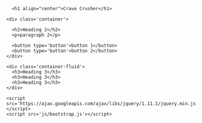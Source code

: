 <!DOCTYPE html>
<html lang='en'>
  <head>
    <title>Crave Crusher</title>
    <link href='css/bootstrap.css' rel='stylesheet'>
  </head>
  <body>

      <h1 align="center">Crave Crusher</h1>
      
    <div class='container'>

      <h2>Heading 2</h2>
      <p>paragraph 2</p>

      <button type='button'>button 1</button>
      <button type='button'>button 2</button>
    </div>

    <div class='container-fluid'>
      <h3>Heading 3</h3>
      <h3>Heading 3</h3>
      <h3>Heading 3</h3>
    </div>

    <script src='https://ajax.googleapis.com/ajax/libs/jquery/1.11.1/jquery.min.js'></script>
    <script src='js/bootstrap.js'></script>


  </body>
</html>

